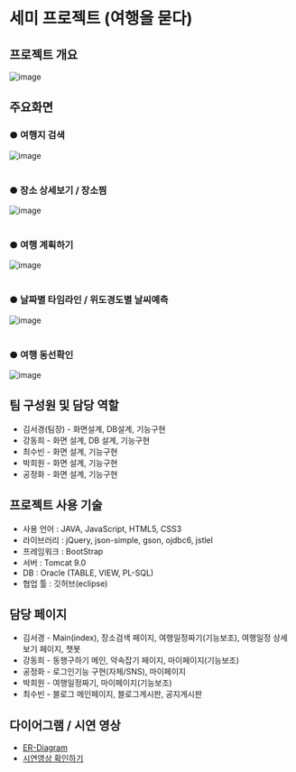# 세미 프로젝트 (여행을 묻다)
## 프로젝트 개요
![image](https://user-images.githubusercontent.com/91609858/144403356-ecdee66f-4c97-4b61-b282-b2434ec6d6c9.png)

## 주요화면
### ● 여행지 검색 
![image](https://user-images.githubusercontent.com/91609858/144407704-f7783511-9d12-4fb8-93f0-1487ea0c3f54.png) <br><br>
### ● 장소 상세보기 / 장소찜
![image](https://user-images.githubusercontent.com/91609858/144407760-70380522-8032-4a95-894a-e0ae606065a3.png) <br><br>
### ● 여행 계획하기
![image](https://user-images.githubusercontent.com/91609858/144407772-e4dba535-b7ea-425b-bf17-86eb0ee5c9fc.png) <br><br>
### ● 날짜별 타임라인 / 위도경도별 날씨예측
![image](https://user-images.githubusercontent.com/91609858/144407789-02c67ec7-49a8-4a8c-b6dc-8f2c3c31a531.png) <br><br>
### ● 여행 동선확인  
![image](https://user-images.githubusercontent.com/91609858/144407801-641e0b76-ce17-4aa3-9f2b-0d1d342b9a60.png)

  
## 팀 구성원 및 담당 역할
- 김서경(팀장) - 화면설계, DB설계, 기능구현
- 강동희 - 화면 설계, DB 설계, 기능구현
- 최수빈 - 화면 설계, 기능구현
- 박희원 - 화면 설계, 기능구현
- 공정화 - 화면 설계, 기능구현

## 프로젝트 사용 기술
- 사용 언어 : JAVA, JavaScript, HTML5, CSS3
- 라이브러리 : jQuery, json-simple, gson, ojdbc6, jstlel
- 프레임워크 : BootStrap
- 서버 : Tomcat 9.0
- DB : Oracle (TABLE, VIEW, PL-SQL)
- 협업 툴 : 깃허브(eclipse)

## 담당 페이지
- 김서경 - Main(index), 장소검색 페이지, 여행일정짜기(기능보조), 여행일정 상세보기 페이지, 챗봇
- 강동희 - 동행구하기 메인, 약속잡기 페이지, 마이페이지(기능보조)
- 공정화 - 로그인기능 구현(자체/SNS), 마이페이지
- 박희원 - 여행일정짜기, 마이페이지(기능보조)
- 최수빈 - 블로그 메인페이지, 블로그게시판, 공지게시판

## 다이어그램 / 시연 영상
- <a href="https://github.com/mrkimjava/semiProject/blob/master/ER-Diagram.PNG">ER-Diagram</a>
- <a href="https://www.youtube.com/watch?v=uI35P3L-Bw4">시연영상 확인하기</a>
